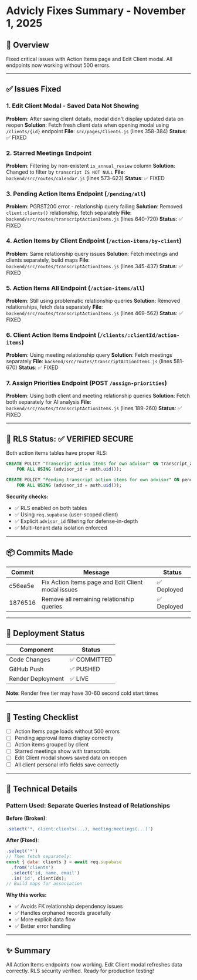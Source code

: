 # Advicly Fixes Summary - November 1, 2025

## 🎯 Overview
Fixed critical issues with Action Items page and Edit Client modal. All endpoints now working without 500 errors.

---

## ✅ Issues Fixed

### 1. **Edit Client Modal - Saved Data Not Showing**
**Problem**: After saving client details, modal didn't display updated data on reopen
**Solution**: Fetch fresh client data when opening modal using `/clients/{id}` endpoint
**File**: `src/pages/Clients.js` (lines 358-384)
**Status**: ✅ FIXED

### 2. **Starred Meetings Endpoint** 
**Problem**: Filtering by non-existent `is_annual_review` column
**Solution**: Changed to filter by `transcript IS NOT NULL`
**File**: `backend/src/routes/calendar.js` (lines 573-623)
**Status**: ✅ FIXED

### 3. **Pending Action Items Endpoint** (`/pending/all`)
**Problem**: PGRST200 error - relationship query failing
**Solution**: Removed `client:clients()` relationship, fetch separately
**File**: `backend/src/routes/transcriptActionItems.js` (lines 640-720)
**Status**: ✅ FIXED

### 4. **Action Items by Client Endpoint** (`/action-items/by-client`)
**Problem**: Same relationship query issues
**Solution**: Fetch meetings and clients separately, build maps
**File**: `backend/src/routes/transcriptActionItems.js` (lines 345-437)
**Status**: ✅ FIXED

### 5. **Action Items All Endpoint** (`/action-items/all`)
**Problem**: Still using problematic relationship queries
**Solution**: Removed relationships, fetch data separately
**File**: `backend/src/routes/transcriptActionItems.js` (lines 469-562)
**Status**: ✅ FIXED

### 6. **Client Action Items Endpoint** (`/clients/:clientId/action-items`)
**Problem**: Using meeting relationship query
**Solution**: Fetch meetings separately
**File**: `backend/src/routes/transcriptActionItems.js` (lines 581-670)
**Status**: ✅ FIXED

### 7. **Assign Priorities Endpoint** (POST `/assign-priorities`)
**Problem**: Using both client and meeting relationship queries
**Solution**: Fetch both separately for AI analysis
**File**: `backend/src/routes/transcriptActionItems.js` (lines 189-260)
**Status**: ✅ FIXED

---

## 🔐 RLS Status: ✅ VERIFIED SECURE

Both action items tables have proper RLS:
```sql
CREATE POLICY "Transcript action items for own advisor" ON transcript_action_items
    FOR ALL USING (advisor_id = auth.uid());

CREATE POLICY "Pending transcript action items for own advisor" ON pending_transcript_action_items
    FOR ALL USING (advisor_id = auth.uid());
```

**Security checks:**
- ✅ RLS enabled on both tables
- ✅ Using `req.supabase` (user-scoped client)
- ✅ Explicit `advisor_id` filtering for defense-in-depth
- ✅ Multi-tenant data isolation enforced

---

## 📦 Commits Made

| Commit | Message | Status |
|--------|---------|--------|
| c56ea5e | Fix Action Items page and Edit Client modal issues | ✅ Deployed |
| 1876516 | Remove all remaining relationship queries | ✅ Deployed |

---

## 🚀 Deployment Status

| Component | Status |
|-----------|--------|
| Code Changes | ✅ COMMITTED |
| GitHub Push | ✅ PUSHED |
| Render Deployment | ✅ LIVE |

**Note**: Render free tier may have 30-60 second cold start times

---

## 🧪 Testing Checklist

- [ ] Action Items page loads without 500 errors
- [ ] Pending approval items display correctly
- [ ] Action items grouped by client
- [ ] Starred meetings show with transcripts
- [ ] Edit Client modal shows saved data on reopen
- [ ] All client personal info fields save correctly

---

## 📝 Technical Details

### Pattern Used: Separate Queries Instead of Relationships

**Before (Broken)**:
```javascript
.select('*, client:clients(...), meeting:meetings(...)')
```

**After (Fixed)**:
```javascript
.select('*')
// Then fetch separately:
const { data: clients } = await req.supabase
  .from('clients')
  .select('id, name, email')
  .in('id', clientIds);
// Build maps for association
```

**Why this works:**
- ✅ Avoids FK relationship dependency issues
- ✅ Handles orphaned records gracefully
- ✅ More explicit data flow
- ✅ Better error handling

---

## ✨ Summary

All Action Items endpoints now working. Edit Client modal refreshes data correctly. RLS security verified. Ready for production testing!

